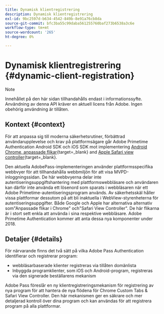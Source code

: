 ```yaml
---
title: Dynamisk klientregistrering
description: Dynamisk klientregistrering
exl-id: 9bc2597d-b634-4542-849b-8e91a76cb8da
source-git-commit: bfc3ba55c99daba561255760baf273b6538a3c6e
workflow-type: tm+mt
source-wordcount: '265'
ht-degree: 0%

---
```


# Dynamisk klientregistrering {#dynamic-client-registration}

>[!NOTE]
>
>Innehållet på den här sidan tillhandahålls endast i informationssyfte. Användning av denna API kräver en aktuell licens från Adobe. Ingen obehörig användning är tillåten.

## Kontext {#context}

För att anpassa sig till moderna säkerhetsrutiner, förbättrad användarupplevelse och krav på plattformsägare går Adobe Primetime Authentication Android SDK och iOS SDK mot implementering [Android Chrome, anpassade flikar](https://developer.chrome.com/multidevice/android/customtabs){target=_blank} and [Apple Safari view controller](https://developer.apple.com/documentation/safariservices/sfsafariviewcontroller){target=_blank}.

Den aktuella AdobePass-implementeringen använder plattformsspecifika webbvyer för att tillhandahålla webbmiljön för att visa MVPD-inloggningssidan. De här webbvyerna delar inte autentiseringsuppgiftshantering med plattformswebbläsare och användaren kan därför inte använda ett lösenord som sparats i webbläsaren när ett Adobe Primetime-autentiseringsprogram används. Av säkerhetsskäl håller vissa plattformar dessutom på att bli inaktuella i WebView-styrenheterna för autentiseringsuppgifter. Både Google och Apple har alternativa alternativ som&quot;Anpassade flikar i Chrome&quot; och&quot;Safari View Controller&quot;. De här flikarna är i stort sett enkla att använda i sina respektive webbläsare. Adobe Primetime Authentication kommer att anta dessa nya komponenter under 2018.

## Detaljer {#details}

För närvarande finns det två sätt på vilka Adobe Pass Authentication identifierar och registrerar program:

* webbläsarbaserade klienter registreras via tillåten domänlista
* Inbyggda programklienter, som iOS och Android-program, registreras via den signerade beställarens mekanism

Adobe Pass föreslår en ny klientregistreringsmekanism för registrering av nya program för att hantera de nya flödena för Chrome Custom Tabs &amp; Safari View Controller. Den här mekanismen ger en säkrare och mer detaljerad kontroll över dina program och kan användas för att registrera program på alla plattformar.

<!--
## Related Information

- [Dynamic Client Registration API](/help/authentication/dynamic-client-registration-api.md)
- [Dynamic Client Registration Management](/help/authentication/dynamic-client-registration-management.md)
-->
